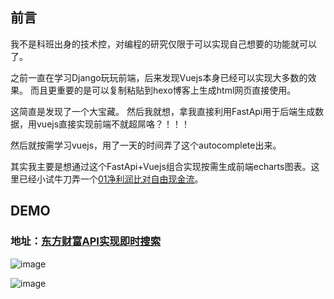 ## 前言
我不是科班出身的技术控，对编程的研究仅限于可以实现自己想要的功能就可以了。

之前一直在学习Django玩玩前端，后来发现Vuejs本身已经可以实现大多数的效果。 而且更重要的是可以复制粘贴到hexo博客上生成html网页直接使用。 

这简直是发现了一个大宝藏。 然后我就想，拿我直接利用FastApi用于后端生成数据，用vuejs直接实现前端不就超屌咯？！！！

然后就按需学习vuejs，用了一天的时间弄了这个autocomplete出来。

其实我主要是想通过这个FastApi+Vuejs组合实现按需生成前端echarts图表。这里已经小试牛刀弄一个[01净利润比对自由现金流](https://www.f10.org/-%E6%95%B0%E6%8D%AE-/%E8%82%A1%E7%A5%A8/01%E5%87%80%E5%88%A9%E6%B6%A6%E6%AF%94%E5%AF%B9%E8%87%AA%E7%94%B1%E7%8E%B0%E9%87%91%E6%B5%81/)。

## DEMO
### 地址：[东方财富API实现即时搜索](https://coding.f10.org/Vuejs/01%E4%B8%9C%E6%96%B9%E8%B4%A2%E5%AF%8CAPI%E5%AE%9E%E7%8E%B0%E5%8D%B3%E6%97%B6%E6%90%9C%E7%B4%A2/)



![image](https://user-images.githubusercontent.com/27722028/117786023-b015c080-b277-11eb-8ada-35b4ddbaf657.png)

![image](https://user-images.githubusercontent.com/27722028/117786079-bdcb4600-b277-11eb-845b-340424e28c2e.png)
